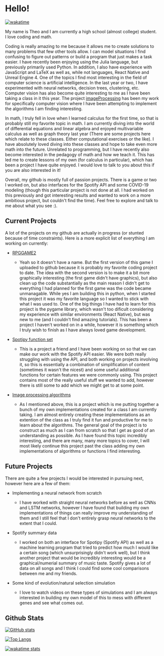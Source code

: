# Hello! 
[![wakatime](https://wakatime.com/badge/user/75e033f5-beb6-4359-afae-db8209348d42.svg)](https://wakatime.com/@75e033f5-beb6-4359-afae-db8209348d42)

My name is Theo and I am currently a high school (almost college) student. I love coding and math.

Coding is really amazing to me because it allows me to create solutions to many problems that few other tools allow. I can model situations I find confusing to figure out patterns or build a program that just makes a task easier. I have recently been enjoying using the Julia language, but previously primarily used Python. In addition, I also have experience with JavaScript and LaTeX as well as, while not languages, React Native and Unreal Engine 4. One of the topics I find most interesting in the field of computer science is artificial intelligence. In the last year or two, I have experimented with neural networks, decision trees, clustering, etc. Computer vision has also become quite interesting to me as I have been taking a class in it this year. The project [imageProcessing](https://github.com/TheSharkhead2/imageProcessing) has been my work for specifically computer vision where I have been attempting to implement the algorithms I am finding interesting. 

In math, I truly fell in love when I learned calculus for the first time, so that is probably still my favorite topic in math. I am currently diving into the world of differential equations and linear algebra and enjoyed multivariable calculus as well as graph theory last year (There are some projects here which relate to these classes. Either computational exercises or the like). I have absolutely loved diving into these classes and hope to take even more math into the future. Unrelated to programming, but I have recently also become interested in the pedagogy of math and how we teach it. This has led me to create lessons of my own (for calculus in particular), which has been a project I have quite enjoyed. I would love to talk to you about this if you are also interested in it! 

Overall, my github is mostly full of passion projects. There is a game or two I worked on, but also interfaces for the Spotify API and some COVID-19 modeling (though this particular project is not done at all. I had worked on this previously and got interesting results and wanted to work on a more ambitious project, but couldn't find the time). Feel free to explore and talk to me about what you see :). 

## Current Projects

A lot of the projects on my github are actually in progress (or stunted because of time constraints). Here is a more explicit list of everything I am working on currently: 

- [RPGGAME2](https://github.com/TheSharkhead2/rpggame2)
   * Yeah so it doesn't have a name. But the first version of this game I uploaded to github because it is probably my favorite coding project to date. The idea with the second version is to make it a bit more graphically interesting (the first game didn't have graphics), but also clean up the code substantially as the main reason I didn't get to everything I had planned for the first game was the code became unmanagable. While yes I am building this in python, when I started this project it was my favorite language so I wanted to stick with what I was used to. One of the big things I have had to learn for this project is the pygame library, which wasn't too dificult considering my experience with similar environments (React Native), but was new to me (and I couldn't find amazing tutorials). This has been a project I haven't worked on in a while, however it is something which I truly wish to finish as I have always loved game development. 

- [Spotipy function set](https://github.com/TheSharkhead2/SpotipyFunction_Set)
   * This is a project a friend and I have been working on so that we can make our work with the Spotify API easier. We were both really struggling with using the API, and both working on projects involving it, so this is essentially a combination of simplification of content (sometimes it wasn't the nicest) and some useful additional functions for certain features we were commonly using. This project contains most of the really useful stuff we wanted to add, however there is still some to add which we might get to at some point. 

- [Image processing algorithms](https://github.com/TheSharkhead2/imageProcessing)
   * As I mentioned above, this is a project which is me putting together a bunch of my own implementations created for a class I am currently taking. I am almost entirely creating these implementations as an extention of the class as I truly find it fun and productive for me to learn about the algorithms. The general goal of the project is to construct as much as I can from scratch so that I get as good of an understanding as possible. As I have found this topic incredibly interesting, and there are many, many more topics to cover, I will most likely continue this project past the class adding my own implementations of algorithms or functions I find interesting. 

## Future Projects 

There are quite a few projects I would be interested in pursuing next, however here are a few of them: 

- Implementing a neural network from scratch 
   * I have worked with straight neural networks before as well as CNNs and LSTM networks, however I have found that building my own implementations of things can really improve my understanding of them and I still feel that I don't entirely grasp neural networks to the extent that I could. 

- Spotify summary data
   * I worked on both an interface for Spotipy (Spotify API) as well as a machine learning program that tried to predict how much I would like a certain song (which unsurprisingly didn't work well), but I think another project that would be incredibly interesting would be a graphical/numerial summary of music taste. Spotify gives a lot of data on all songs and I think I could find some cool comparisons between me and my friends. 

- Some kind of evolution/natural selection simulation 
   * I love to watch videos on these types of simulations and I am always interested in building my own model of this to mess with different genes and see what comes out. 

## Github Stats

[![GitHub stats](https://github-readme-stats.vercel.app/api?username=TheSharkhead2&count_private=true&hide=issues&theme=react)](https://github.com/anuraghazra/github-readme-stats)

[![Top Langs](https://github-readme-stats.vercel.app/api/top-langs/?username=TheSharkhead2&theme=react&layout=compact)](https://github.com/anuraghazra/github-readme-stats)

[![wakatime stats](https://github-readme-stats.vercel.app/api/wakatime?username=75e033f5-beb6-4359-afae-db8209348d42&theme=react)](https://github.com/anuraghazra/github-readme-stats)

